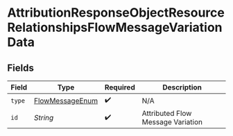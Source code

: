 # AttributionResponseObjectResourceRelationshipsFlowMessageVariationData


## Fields

| Field                                                         | Type                                                          | Required                                                      | Description                                                   |
| ------------------------------------------------------------- | ------------------------------------------------------------- | ------------------------------------------------------------- | ------------------------------------------------------------- |
| `type`                                                        | [FlowMessageEnum](../../models/components/FlowMessageEnum.md) | :heavy_check_mark:                                            | N/A                                                           |
| `id`                                                          | *String*                                                      | :heavy_check_mark:                                            | Attributed Flow Message Variation                             |